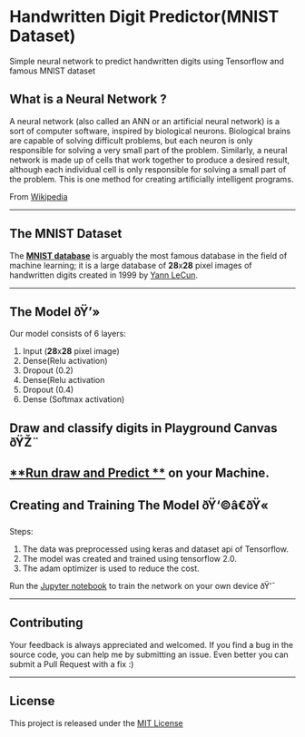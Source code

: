 # Handwritten Digit Predictor(MNIST Dataset)
Simple neural network to predict handwritten digits using Tensorflow and famous MNIST dataset


## What is a Neural Network ? 

A neural network (also called an ANN or an artificial neural network) is a sort of computer software, inspired by biological neurons. Biological brains are capable of solving difficult problems, but each neuron is only responsible for solving a very small part of the problem. Similarly, a neural network is made up of cells that work together to produce a desired result, although each individual cell is only responsible for solving a small part of the problem. This is one method for creating artificially intelligent programs.

From [Wikipedia](https://simple.wikipedia.org/wiki/Artificial_neural_network)

---

## The MNIST Dataset 

The [**MNIST database**](https://en.wikipedia.org/wiki/MNIST_database) is arguably the most famous database in the field of machine learning; it is a large database of **28**x**28** pixel images of handwritten digits created in 1999 by [Yann LeCun](http://yann.lecun.com/).

---

## The Model ðŸ’»

Our model consists of 6 layers:

1. Input (**28**x**28** pixel image)
2. Dense(Relu activation)
3. Dropout (0.2)
4. Dense(Relu activation
5. Dropout (0.4)
6. Dense (Softmax activation)



## Draw and classify digits in Playground Canvas ðŸŽ¨

[**Run draw and Predict **](https://github.com/sandeep021/Handwritten-digit-predictor-using-MNIST-data-set) on your Machine.
---

## Creating and Training The Model ðŸ‘©â€ðŸ«
Steps:

1. The data was preprocessed using keras and dataset api of Tensorflow. 
2. The model was created and trained using tensorflow 2.0.
3. The adam optimizer is used to reduce the cost.

Run the [Jupyter notebook](https://github.com/sandeep021/Handwritten-digit-predictor-using-MNIST-data-set/blob/master/Model_predictor.ipynb) to train the network on your own device ðŸ’¯

---

## Contributing
Your feedback is always appreciated and welcomed. If you find a bug in the source code, you can help me by submitting an issue. Even better you can submit a Pull Request with a fix :)

---

## License

This project is released under the [MIT License](LICENSE)
